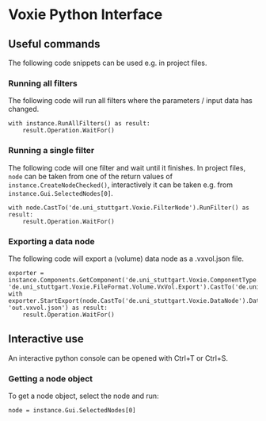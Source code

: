 Voxie Python Interface
======================

Useful commands
---------------

The following code snippets can be used e.g. in project files.

### Running all filters

The following code will run all filters where the parameters / input data
has changed.

```
with instance.RunAllFilters() as result:
    result.Operation.WaitFor()
```

### Running a single filter

The following code will one filter and wait until it finishes. In project
files, `node` can be taken from one of the return values of
`instance.CreateNodeChecked()`, interactively it can be taken e.g. from
`instance.Gui.SelectedNodes[0]`.

```
with node.CastTo('de.uni_stuttgart.Voxie.FilterNode').RunFilter() as result:
    result.Operation.WaitFor()
```

### Exporting a data node

The following code will export a (volume) data node as a .vxvol.json file.

```
exporter = instance.Components.GetComponent('de.uni_stuttgart.Voxie.ComponentType.Exporter', 'de.uni_stuttgart.Voxie.FileFormat.Volume.VxVol.Export').CastTo('de.uni_stuttgart.Voxie.Exporter')
with exporter.StartExport(node.CastTo('de.uni_stuttgart.Voxie.DataNode').Data, 'out.vxvol.json') as result:
    result.Operation.WaitFor()
```

Interactive use
---------------

An interactive python console can be opened with Ctrl+T or Ctrl+S.

### Getting a node object

To get a node object, select the node and run:

```
node = instance.Gui.SelectedNodes[0]
```
